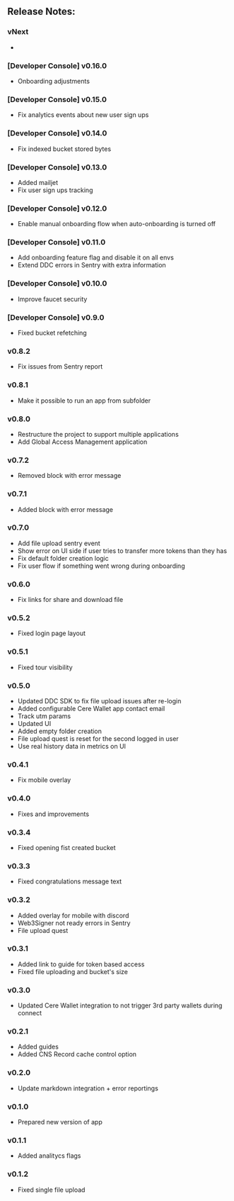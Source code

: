 ## Release Notes:

### vNext

-

### [Developer Console] v0.16.0

- Onboarding adjustments 

### [Developer Console] v0.15.0

- Fix analytics events about new user sign ups

### [Developer Console] v0.14.0

- Fix indexed bucket stored bytes

### [Developer Console] v0.13.0

- Added mailjet
- Fix user sign ups tracking

### [Developer Console] v0.12.0

- Enable manual onboarding flow when auto-onboarding is turned off

### [Developer Console] v0.11.0

- Add onboarding feature flag and disable it on all envs
- Extend DDC errors in Sentry with extra information

### [Developer Console] v0.10.0

- Improve faucet security

### [Developer Console] v0.9.0

- Fixed bucket refetching

### v0.8.2

- Fix issues from Sentry report

### v0.8.1

- Make it possible to run an app from subfolder

### v0.8.0

- Restructure the project to support multiple applications
- Add Global Access Management application

### v0.7.2

- Removed block with error message

### v0.7.1

- Added block with error message

### v0.7.0

- Add file upload sentry event
- Show error on UI side if user tries to transfer more tokens than they has
- Fix default folder creation logic
- Fix user flow if something went wrong during onboarding

### v0.6.0

- Fix links for share and download file

### v0.5.2

- Fixed login page layout

### v0.5.1

- Fixed tour visibility

### v0.5.0

- Updated DDC SDK to fix file upload issues after re-login
- Added configurable Cere Wallet app contact email
- Track utm params
- Updated UI
- Added empty folder creation
- File upload quest is reset for the second logged in user
- Use real history data in metrics on UI

### v0.4.1

- Fix mobile overlay

### v0.4.0

- Fixes and improvements

### v0.3.4

- Fixed opening fist created bucket

### v0.3.3

- Fixed congratulations message text

### v0.3.2

- Added overlay for mobile with discord
- Web3Signer not ready errors in Sentry
- File upload quest

### v0.3.1

- Added link to guide for token based access
- Fixed file uploading and bucket's size

### v0.3.0

- Updated Cere Wallet integration to not trigger 3rd party wallets during connect

### v0.2.1

- Added guides
- Added CNS Record cache control option

### v0.2.0

- Update markdown integration + error reportings

### v0.1.0

- Prepared new version of app

### v0.1.1

- Added analitycs flags

### v0.1.2

- Fixed single file upload
